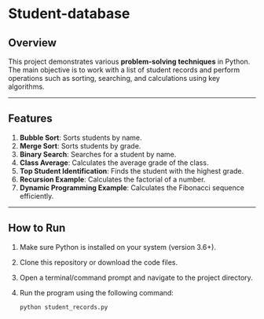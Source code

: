 # Student-database


## Overview

This project demonstrates various **problem-solving techniques** in Python. The main objective is to work with a list of student records and perform operations such as sorting, searching, and calculations using key algorithms.

---

## Features

1. **Bubble Sort**: Sorts students by name.
2. **Merge Sort**: Sorts students by grade.
3. **Binary Search**: Searches for a student by name.
4. **Class Average**: Calculates the average grade of the class.
5. **Top Student Identification**: Finds the student with the highest grade.
6. **Recursion Example**: Calculates the factorial of a number.
7. **Dynamic Programming Example**: Calculates the Fibonacci sequence efficiently.

---

## How to Run

1. Make sure Python is installed on your system (version 3.6+).
2. Clone this repository or download the code files.
3. Open a terminal/command prompt and navigate to the project directory.
4. Run the program using the following command:

   ```bash
   python student_records.py
